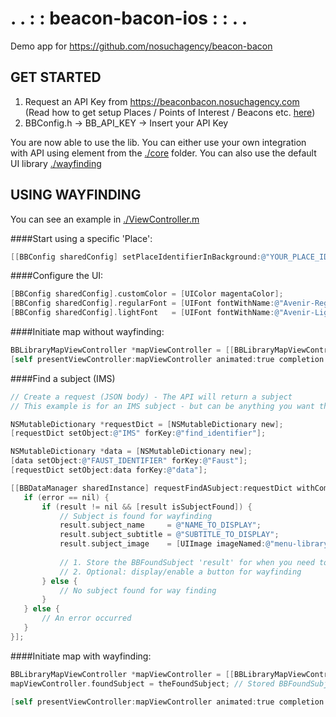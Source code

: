 # . . : : beacon-bacon-ios : : . .

Demo app for https://github.com/nosuchagency/beacon-bacon

## GET STARTED

1. Request an API Key from https://beaconbacon.nosuchagency.com <br>(Read how to get setup Places / Points of Interest / Beacons etc. [here](https://github.com/nosuchagency/beacon-bacon))
2. BBConfig.h -> BB_API_KEY -> Insert your API Key

You are now able to use the lib. 
You can either use your own integration with API using element from the [./core](https://github.com/mustachedk/beacon-bacon-ios/tree/master/beaconbacon/beacon-bacon-lib-ios/core) folder.
You can also use the default UI library [./wayfinding](https://github.com/mustachedk/beacon-bacon-ios/tree/master/beaconbacon/beacon-bacon-lib-ios/wayfinding)

## USING WAYFINDING

You can see an example in [./ViewController.m](https://github.com/mustachedk/beacon-bacon-ios/blob/master/beaconbacon/ViewController.m)

####Start using a specific 'Place':
```Objective-C
[[BBConfig sharedConfig] setPlaceIdentifierInBackground:@"YOUR_PLACE_ID"];
```

####Configure the UI:
```Objective-C
[BBConfig sharedConfig].customColor = [UIColor magentaColor];
[BBConfig sharedConfig].regularFont = [UIFont fontWithName:@"Avenir-Regular" size:16];
[BBConfig sharedConfig].lightFont   = [UIFont fontWithName:@"Avenir-Light" size:16];
```

####Initiate map without wayfinding:
```Objective-C
BBLibraryMapViewController *mapViewController = [[BBLibraryMapViewController alloc] initWithNibName:@"BBLibraryMapViewController" bundle:nil];
[self presentViewController:mapViewController animated:true completion:nil];
```

####Find a subject (IMS)
```Objective-C
// Create a request (JSON body) - The API will return a subject
// This example is for an IMS subject - but can be anything you want the API to look for

NSMutableDictionary *requestDict = [NSMutableDictionary new];
[requestDict setObject:@"IMS" forKey:@"find_identifier"];

NSMutableDictionary *data = [NSMutableDictionary new];
[data setObject:@"FAUST_IDENTIFIER" forKey:@"Faust"];
[requestDict setObject:data forKey:@"data"];

[[BBDataManager sharedInstance] requestFindASubject:requestDict withCompletion:^(BBFoundSubject *result, NSError *error) {
   if (error == nil) {
       if (result != nil && [result isSubjectFound]) {
           // Subject is found for wayfinding
           result.subject_name     = @"NAME_TO_DISPLAY";
           result.subject_subtitle = @"SUBTITLE_TO_DISPLAY";
           result.subject_image    = [UIImage imageNamed:@"menu-library-map-icon"]; // Or any other icon you want it to display, eg. a book/video/tape etc.
           
           // 1. Store the BBFoundSubject 'result' for when you need to 'Initiate map with wayfinding'
           // 2. Optional: display/enable a button for wayfinding
       } else {
           // No subject found for way finding
       }
   } else {
       // An error occurred
   }
}];
```
####Initiate map with wayfinding:
```Objective-C
BBLibraryMapViewController *mapViewController = [[BBLibraryMapViewController alloc] initWithNibName:@"BBLibraryMapViewController" bundle:nil];
mapViewController.foundSubject = theFoundSubject; // Stored BBFoundSubject 'result' from BBDataManager.requestFindASubject:

[self presentViewController:mapViewController animated:true completion:nil];
```

